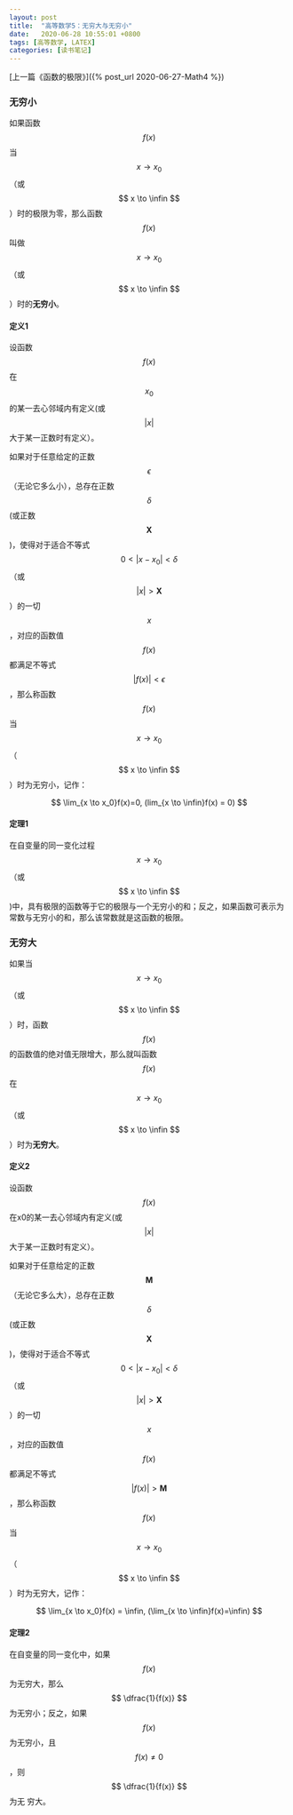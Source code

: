 ```yaml
---
layout: post
title:  "高等数学5：无穷大与无穷小"
date:   2020-06-28 10:55:01 +0800
tags: [高等数学, LATEX]
categories: [读书笔记]
---
```


[上一篇《函数的极限》]({% post_url 2020-06-27-Math4 %})

### 无穷小

如果函数<span> $$ f(x) $$ </span>当<span> $$ x \to x_0 $$ </span>（或 <span> $$ x \to \infin $$ </span> ）时的极限为零，那么函数<span> $$ f(x) $$ </span>叫做 <span> $$ x \to x_0 $$ </span> （或 <span> $$ x \to \infin $$ </span> ）时的**无穷小**。


#### 定义1 

设函数<span> $$ f(x) $$ </span>在<span> $$ x_0 $$ </span>的某一去心邻域内有定义(或<span> $$ |x| $$ </span>大于某一正数时有定义）。

如果对于任意给定的正数 <span> $$ \epsilon $$ </span> （无论它多么小），总存在正数 <span> $$ \delta $$ </span> (或正数 <span> $$ \bm X $$ </span> )，使得对于适合不等式 <span> $$ 0 \lt | x - x_0 | \lt \delta $$ </span> （或 <span> $$ |x| \gt \bm X $$ </span> ）的一切 <span> $$ x $$ </span> ，对应的函数值<span> $$ f(x) $$ </span>都满足不等式<span> $$ |f(x) | \lt \epsilon $$ </span>，那么称函数<span> $$ f(x) $$ </span>当<span> $$ x \to x_0 $$ </span>（ <span> $$ x \to \infin $$ </span>）时为无穷小，记作：

$$
\lim_{x \to x_0}f(x)=0, (lim_{x \to \infin}f(x) = 0)
$$


#### 定理1 

在自变量的同一变化过程<span> $$ x \to x_0 $$ </span>（或<span> $$ x \to \infin $$ </span>)中，具有极限的函数等于它的极限与一个无穷小的和；反之，如果函数可表示为常数与无穷小的和，那么该常数就是这函数的极限。


### 无穷大

如果当<span> $$ x \to x_0 $$ </span>（或<span> $$ x \to \infin $$ </span>）时，函数<span> $$ f(x) $$ </span>的函数值的绝对值无限增大，那么就叫函数<span> $$ f(x) $$ </span>在<span> $$ x \to x_0 $$ </span>（或<span> $$ x \to \infin $$ </span>）时为**无穷大**。


#### 定义2 

设函数<span> $$ f(x) $$ </span>在x0的某一去心邻域内有定义(或<span> $$ |x| $$ </span>大于某一正数时有定义）。

如果对于任意给定的正数<span> $$ \bm M $$ </span>（无论它多么大），总存在正数<span> $$ \delta $$ </span>(或正数<span> $$ \bm X $$ </span>)，使得对于适合不等式 <span> $$ 0 \lt | x - x_0 | \lt \delta $$ </span>（或 <span> $$ |x| \gt \bm X $$ </span> ）的一切<span> $$ x $$ </span>，对应的函数值<span> $$ f(x) $$ </span>都满足不等式 <span> $$ | f(x) | \gt \bm M $$ </span>，那么称函数<span> $$ f(x) $$ </span>当<span> $$ x \to x_0 $$ </span>（<span> $$ x \to \infin $$ </span>）时为无穷大，记作：

$$
\lim_{x \to x_0}f(x) = \infin, (\lim_{x \to \infin}f(x)=\infin)
$$


#### 定理2

在自变量的同一变化中，如果<span> $$ f(x) $$ </span>为无穷大，那么<span>  $$ \dfrac{1}{f(x)} $$ </span>  为无穷小；反之，如果<span> $$ f(x) $$ </span>为无穷小，且<span> $$ f(x) \not = 0 $$ </span>，则<span> $$ \dfrac{1}{f(x)} $$ </span> 为无
穷大。
